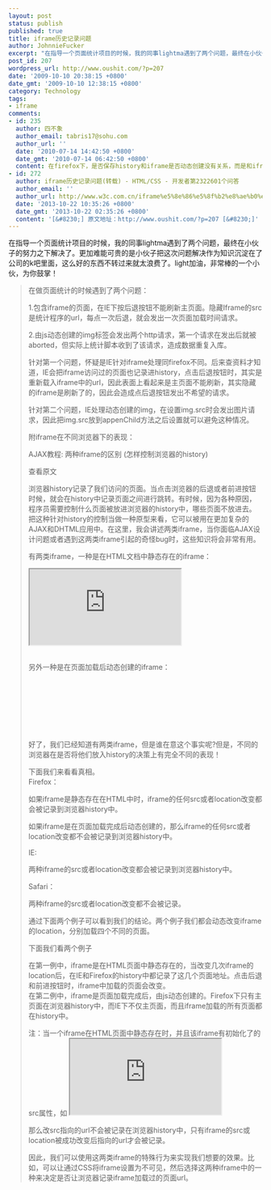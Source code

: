 ```yaml
---
layout: post
status: publish
published: true
title: iframe历史记录问题
author: JohnnieFucker
excerpt: "在指导一个页面统计项目的时候，我的同事lightma遇到了两个问题，最终在小伙子的努力之下解决了。更加难能可贵的是小伙子把这次问题解决作为知识沉淀在了公司的k吧里面，这么好的东西不转过来就太浪费了。light加油，非常棒的一个小伙，为你鼓掌！\r\n"
post_id: 207
wordpress_url: http://www.oushit.com/?p=207
date: '2009-10-10 20:38:15 +0800'
date_gmt: '2009-10-10 12:38:15 +0800'
category: Technology
tags:
- iframe
comments:
- id: 235
  author: 四不象
  author_email: tabris17@sohu.com
  author_url: ''
  date: '2010-07-14 14:42:50 +0800'
  date_gmt: '2010-07-14 06:42:50 +0800'
  content: 在firefox下，是否保存history和iframe是否动态创建没有关系，而是和iframe是否有初始src有关。
- id: 272
  author: iframe历史记录问题(转载) - HTML/CSS - 开发者第2322601个问答
  author_email: ''
  author_url: http://www.w3c.com.cn/iframe%e5%8e%86%e5%8f%b2%e8%ae%b0%e5%bd%95%e9%97%ae%e9%a2%98%e8%bd%ac%e8%bd%bd
  date: '2013-10-22 10:35:26 +0800'
  date_gmt: '2013-10-22 02:35:26 +0800'
  content: '[&#8230;] 原文地址：http://www.oushit.com/?p=207 [&#8230;]'
---
```

<p>在指导一个页面统计项目的时候，我的同事lightma遇到了两个问题，最终在小伙子的努力之下解决了。更加难能可贵的是小伙子把这次问题解决作为知识沉淀在了公司的k吧里面，这么好的东西不转过来就太浪费了。light加油，非常棒的一个小伙，为你鼓掌！<br />
<!--break--><a id="more-207"></a></p>
<blockquote><p>
在做页面统计的时候遇到了两个问题：</p>
<p>1.包含iframe的页面，在IE下按后退按钮不能刷新主页面。隐藏Iframe的src是统计程序的url，每点一次后退，就会发出一次页面加载时间请求。</p>
<p>2.由js动态创建的img标签会发出两个http请求，第一个请求在发出后就被aborted，但实际上统计脚本收到了该请求，造成数据重复入库。</p>
<p>针对第一个问题，怀疑是IE针对iframe处理同firefox不同。后来查资料才知道，IE会把iframe访问过的页面也记录进history，点击后退按钮时，其实是重新载入iframe中的url，因此表面上看起来是主页面不能刷新，其实隐藏的iframe是刷新了的，因此会造成点后退按钮发出不希望的请求。</p>
<p>针对第二个问题，IE处理动态创建的img，在设置img.src时会发出图片请求，因此把img.src放到appenChild方法之后设置就可以避免这种情况。</p>
<p>附iframe在不同浏览器下的表现：</p>
<p>AJAX教程: 两种iframe的区别 (怎样控制浏览器的history)</p>
<p>查看原文</p>
<p>浏览器history记录了我们访问的页面。当点击浏览器的后退或者前进按钮时候，就会在history中记录页面之间进行跳转。有时候，因为各种原因，程序员需要控制什么页面被放进浏览器的history中，哪些页面不放进去。把这种针对history的控制当做一种原型来看，它可以被用在更加复杂的AJAX和DHTML应用中。在这里，我会讲述两类iframe，当你面临AJAX设计问题或者遇到这两类iframe引起的奇怪bug时，这些知识将会非常有用。</p>
<p>有两类iframe，一种是在HTML文档中静态存在的iframe：</p>
<p><html></p>
<p><body></p>
<p><iframe id="testFrame" src="http://www.google.com"></iframe></p>
<p></body></p>
<p></html><br />
另外一种是在页面加载后动态创建的iframe：</p>
<p><html><br />
       <head><br />
       <script language="JavaScript"><br />
              function initialize() {<br />
                    var testFrame = document.createElement("IFRAME");<br />
                    testFrame.id = "testFrame";<br />
                    testFrame.src = "http://www.google.com";<br />
                    document.body.appendChild(testFrame);<br />
              }<br />
       </script><br />
       </head><br />
       <body onload="initialize()"><br />
       </body><br />
</html><br />
好了，我们已经知道有两类iframe，但是谁在意这个事实呢?但是，不同的浏览器在是否将他们放入history的决策上有完全不同的表现！</p>
<p>下面我们来看看真相。<br />
Firefox：</p>
<p>如果iframe是静态存在在HTML中时，iframe的任何src或者location改变都会被记录到浏览器history中。</p>
<p>如果iframe是在页面加载完成后动态创建的，那么iframe的任何src或者location改变都不会被记录到浏览器history中。</p>
<p>IE:</p>
<p>两种iframe的src或者location改变都会被记录到浏览器history中。</p>
<p>Safari：</p>
<p>两种iframe的src或者location改变都不会被记录。</p>
<p>通过下面两个例子可以看到我们的结论。两个例子我们都会动态改变iframe的location，分别加载四个不同的页面。</p>
<p>下面我们看两个例子</p>
<p>在第一例中，iframe是在HTML页面中静态存在的，当改变几次iframe的location后，在IE和Firefox的history中都记录了这几个页面地址。点击后退和前进按钮时，iframe中加载的页面会改变。<br />
在第二例中，iframe是页面加载完成后，由js动态创建的。Firefox下只有主页面在浏览器history中，而IE下不仅主页面，而且iframe加载的所有页面都在history中。</p>
<p>注：当一个iframe在HTML页面中静态存在时，并且该iframe有初始化了的src属性，如 <iframe src="http://www.google.com"></iframe></p>
<p>那么改src指向的url不会被记录在浏览器history中，只有iframe的src或location被成功改变后指向的url才会被记录。</p>
<p>因此，我们可以使用这两类iframe的特殊行为来实现我们想要的效果。比如，可以让通过CSS将iframe设置为不可见，然后选择这两种iframe中的一种来决定是否让浏览器记录iframe加载过的页面url。
</p></blockquote>
